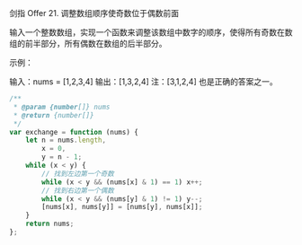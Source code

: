 剑指 Offer 21. 调整数组顺序使奇数位于偶数前面

输入一个整数数组，实现一个函数来调整该数组中数字的顺序，使得所有奇数在数组的前半部分，所有偶数在数组的后半部分。

示例：

输入：nums = [1,2,3,4]
输出：[1,3,2,4]
注：[3,1,2,4] 也是正确的答案之一。

```js
/**
 * @param {number[]} nums
 * @return {number[]}
 */
var exchange = function (nums) {
    let n = nums.length,
        x = 0,
        y = n - 1;
    while (x < y) {
        // 找到左边第一个奇数
        while (x < y && (nums[x] & 1) == 1) x++;
        // 找到右边第一个偶数
        while (x < y && (nums[y] & 1) != 1) y--;
        [nums[x], nums[y]] = [nums[y], nums[x]];
    }
    return nums;
};
```
